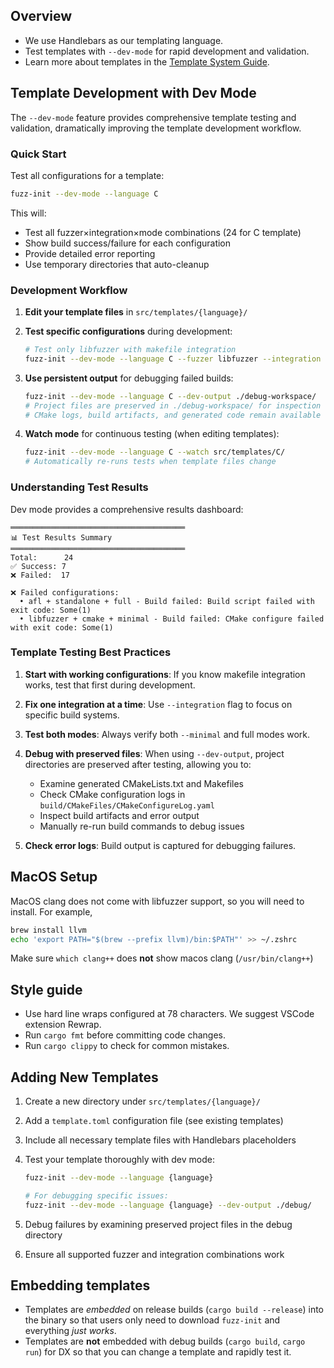 ## Overview

- We use Handlebars as our templating language.
- Test templates with `--dev-mode` for rapid development and validation.
- Learn more about templates in the [Template System Guide](./TEMPLATING.md).

## Template Development with Dev Mode

The `--dev-mode` feature provides comprehensive template testing and
validation, dramatically improving the template development workflow.

### Quick Start

Test all configurations for a template:

```bash
fuzz-init --dev-mode --language C
```

This will:

- Test all fuzzer×integration×mode combinations (24 for C template)
- Show build success/failure for each configuration
- Provide detailed error reporting
- Use temporary directories that auto-cleanup

### Development Workflow

1. **Edit your template files** in `src/templates/{language}/`

2. **Test specific configurations** during development:

   ```bash
   # Test only libfuzzer with makefile integration
   fuzz-init --dev-mode --language C --fuzzer libfuzzer --integration make
   ```

3. **Use persistent output** for debugging failed builds:

   ```bash
   fuzz-init --dev-mode --language C --dev-output ./debug-workspace/
   # Project files are preserved in ./debug-workspace/ for inspection
   # CMake logs, build artifacts, and generated code remain available
   ```

4. **Watch mode** for continuous testing (when editing templates):
   ```bash
   fuzz-init --dev-mode --language C --watch src/templates/C/
   # Automatically re-runs tests when template files change
   ```

### Understanding Test Results

Dev mode provides a comprehensive results dashboard:

```
═══════════════════════════════════════
📊 Test Results Summary
═══════════════════════════════════════
Total:      24
✅ Success: 7
❌ Failed:  17

❌ Failed configurations:
  • afl + standalone + full - Build failed: Build script failed with exit code: Some(1)
  • libfuzzer + cmake + minimal - Build failed: CMake configure failed with exit code: Some(1)
```

### Template Testing Best Practices

1. **Start with working configurations**: If you know makefile integration
   works, test that first during development.

2. **Fix one integration at a time**: Use `--integration` flag to focus on
   specific build systems.

3. **Test both modes**: Always verify both `--minimal` and full modes work.

4. **Debug with preserved files**: When using `--dev-output`, project directories are preserved after testing, allowing you to:

   - Examine generated CMakeLists.txt and Makefiles
   - Check CMake configuration logs in `build/CMakeFiles/CMakeConfigureLog.yaml`
   - Inspect build artifacts and error output
   - Manually re-run build commands to debug issues

5. **Check error logs**: Build output is captured for debugging failures.

## MacOS Setup

MacOS clang does not come with libfuzzer support, so you will need to install.
For example,

```bash
brew install llvm
echo 'export PATH="$(brew --prefix llvm)/bin:$PATH"' >> ~/.zshrc
```

Make sure `which clang++` does **not** show macos clang (`/usr/bin/clang++`)

## Style guide

- Use hard line wraps configured at 78 characters. We suggest VSCode extension
  Rewrap.
- Run `cargo fmt` before committing code changes.
- Run `cargo clippy` to check for common mistakes.

## Adding New Templates

1. Create a new directory under `src/templates/{language}/`
2. Add a `template.toml` configuration file (see existing templates)
3. Include all necessary template files with Handlebars placeholders
4. Test your template thoroughly with dev mode:

   ```bash
   fuzz-init --dev-mode --language {language}

   # For debugging specific issues:
   fuzz-init --dev-mode --language {language} --dev-output ./debug/
   ```

5. Debug failures by examining preserved project files in the debug directory
6. Ensure all supported fuzzer and integration combinations work

## Embedding templates

- Templates are _embedded_ on release builds (`cargo build --release`) into the
  binary so that users only need to download `fuzz-init` and everything _just works_.
- Templates are **not** embedded with debug builds (`cargo build`, `cargo run`)
  for DX so that you can change a template and rapidly test it.
